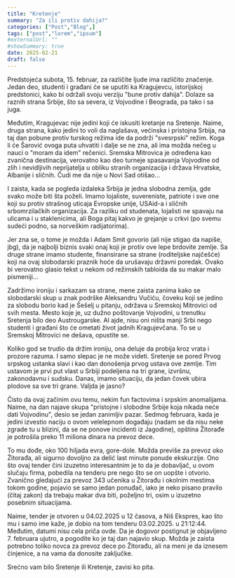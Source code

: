 ```yaml
---
title: "Kretenje"
summary: "Za ili protiv dahija?"
categories: ["Post","Blog",]
tags: ["post","lorem","ipsum"]
#externalUrl: ""
#showSummary: true
date: 2025-02-21
draft: false
---
```


Predstojeća subota, 15. februar, za različite ljude ima različito značenje. Jedan deo, studenti i građani će se uputiti ka Kragujevcu, istorijskoj predstonici, kako bi održali svoju verziju "bune protiv dahija". Dolaze sa raznih strana Srbije, što sa severa, iz Vojvodine i Beograda, pa tako i sa juga.

Međutim, Kragujevac nije jedini koji će iskusiti kretanje na Sretenje. Naime, druga strana, kako jedini to voli da naglašava, većinska i pristojna Srbija, na taj dan pobune protiv turskog režima ide da podrži "svesrpski" režim. Koga li će Šarović ovoga puta uhvatiti i dalje se ne zna, ali ima možda nečeg u nauci o "moram da idem" rečenici. Sremska Mitrovica je određena kao zvanična destinacija, verovatno kao deo turneje spasavanja Vojvodine od zlih i nevidljivih neprijatelja u obliku stranih organizacija i država Hrvatske, Albanije i sličnih. Čudi me da nije u Novi Sad otišao...

I zaista, kada se pogleda izdaleka Srbija je jedna slobodna zemlja, gde svako može biti šta poželi. Imamo lojaliste, suvereniste, patriote i sve one koji su protiv strašnog uticaja Evropske unije, USAid-a i sličnih srbomrzilačkih organizacija. Za razliku od studenata, lojalisti ne spavaju na ulicama i u staklenicima, ali Boga pitaj kakvo je grejanje u crkvi (po svemu sudeći podno, sa norveškim radijatorima).

Jer zna se, o tome je možda i Adam Smit govorio (ali nije stigao da napiše, jbg), da je najbolji biznis svaki onaj koji je protiv ove lepe brdovite zemlje. Sa druge strane imamo studente, finansirane sa strane (roditeljske najčešće) koji na ovaj slobodarski praznik hoće da urušavaju državni poredak. Ovako bi verovatno glasio tekst u nekom od režimskih tabloida da su makar malo pismeniji... 

Zadržimo ironiju i sarkazam sa strane, mene zaista zanima kako se slobodarski skup u znak podrške Aleksandru Vučiću, čoveku koji se jedino za slobodu borio kad je Šešelj u pitanju, održava u Sremskoj Mitrovici od svih mesta. Mesto koje je, uz dužno poštovanje Vojvodini, u trenutku Sretenja bilo deo Austrougarske. Al ajde, nisu oni ništa manji Srbi nego studenti i građani što će ometati život jadnih Kragujevčana. To se u Sremskoj Mitrovici ne dešava, opustite se.

Koliko god se trudio da držim ironiju, ona deluje da probija kroz vrata i prozore razuma. I samo slepac je ne može videti. Sretenje se pored Prvog srpskog ustanka slavi i kao dan donošenja prvog ustava ove zemlje. Tim ustavom je prvi put vlast u Srbiji podeljena na tri grane, izvršnu, zakonodavnu i sudsku. Danas, imamo situaciju, da jedan čovek ubira plodove sa sve tri grane. Valjda je jasno?

Čisto da ovaj začinim ovu temu, nekim fun factovima i srpskim anomalijama. Naime, na dan najave skupa "pristojne i slobodne Srbije koja nikada neće dati Vojvodinu", desio se jedan zanimljiv pazar. Sedmog februara, kada je jedini izvestio naciju o ovom velelepnom događaju (nadam se da nisu neke zgrade tu u blizini, da se ne ponove incidenti iz Jagodine), opština Žitorađe je potrošila preko 11 miliona dinara na prevoz dece. 

To mu dođe, oko 100 hiljada evra, gore-dole. Možda previše za prevoz oko Žitorađa, ali sigurno dovoljno za delić last minute ponude ekskurzije. Ono što ovaj tender čini izuzetno interesantnim je to da je dobavljač, u ovom slučaju firma, pobedila na tenderu pre nego što se on uopšte i otvorio. Zvanično gledajući za prevoz 343 učenika u Žitorađu i okolnim mestima tokom godine, pojavio se samo jedan ponuđač, iako je neko pisano pravilo (čitaj zakon) da trebaju makar dva biti, poželjno tri, osim u izuzetno posebnim situacijama. 

Naime, tender je otvoren u 04.02.2025 u 12 časova, a Niš Ekspres, kao što mu i samo ime kaže, je dobio na tom tenderu 03.02.2025. u 21:12:44. Međutim, datumi nisu cela priča ovde. Da je dogovor postignut je objavljeno 7. februara ujutro, a pogodite ko je taj dan najavio skup. Možda je zaista potrebno toliko novca za prevoz dece po Žitorađu, ali na meni je da iznesem činjenice, a na vama da donosite zaključke.


Srećno vam bilo Sretenje ili Kretenje, zavisi ko pita.